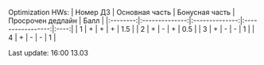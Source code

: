 Optimization HWs:
| Номер ДЗ | Основная часть | Бонусная часть | Просрочен дедлайн | Балл |
|:--------:|:--------------:|:--------------:|:-----------------:|:----:|
| 1        | +              | +              | +                 | 1.5  |
| 2        | +              | -              | +                 | 0.5  |
| 3        | +              | -              | -                 | 1    |
| 4        | +              | -              | -                 | 1    |

Last update: 16:00 13.03  